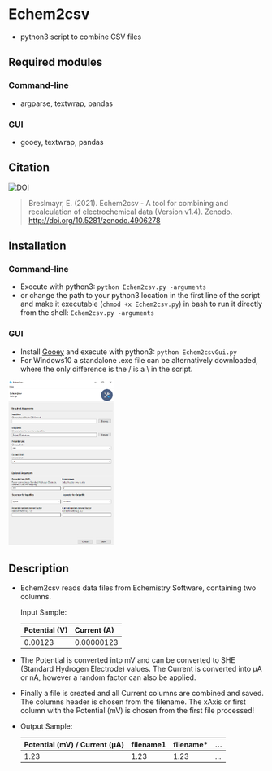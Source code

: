 # Echem2csv
- python3 script to combine CSV files
## Required modules

### Command-line

- argparse, textwrap, pandas

### GUI 

- gooey, textwrap, pandas

## Citation

[![DOI](https://zenodo.org/badge/322323254.svg)](https://zenodo.org/badge/latestdoi/322323254)    

> Breslmayr, E. (2021). Echem2csv - A tool for combining and recalculation of electrochemical data (Version v1.4).  Zenodo. http://doi.org/10.5281/zenodo.4906278

## Installation

### Command-line

- Execute with python3: `python Echem2csv.py -arguments`
- or change the path to your python3 location in the first line of the script and make it executable (`chmod +x Echem2csv.py`) in bash to run it directly from the shell: `Echem2csv.py -arguments`

### GUI

- Install [Gooey](https://github.com/chriskiehl/Gooey#how-does-it-work) and execute with python3: `python Echem2csvGui.py`
- For Windows10 a standalone .exe file can be alternatively downloaded, where the only difference is the / is a \ in the script.

<img src="./Gui.png" style="zoom:33%;" />



## Description
- Echem2csv reads data files from Echemistry Software, containing two columns.

  Input Sample:

  | Potential (V) | Current (A) |
  | ------------- | ----------- |
  | 0.00123       | 0.00000123  |

  

 - The Potential is converted into mV and can be converted to SHE (Standard Hydrogen Electrode) values. The Current is converted into µA or nA, however a random factor can also be applied.

 - Finally a file is created and all Current columns are combined and saved. The columns header is chosen from the filename. The xAxis or first column with the Potential (mV) is chosen from the first file processed!

 - Output Sample:

   | Potential (mV) / Current (µA) | filename1 | filename* | …    |
   | ----------------------------- | --------- | --------- | ---- |
   | 1.23                          | 1.23      | 1.23      | …    |

     